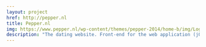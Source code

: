 ```yaml
---
layout: project
href: http://pepper.nl
title: Pepper.nl
img: https://www.pepper.nl/wp-content/themes/pepper-2014/home-b/img/Logo.png
description: "The dating website. Front-end for the web application (jQuery / html5 / css3)."
---
```

